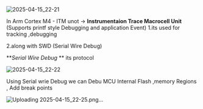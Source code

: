 ![2025-04-15_22-21](https://github.com/user-attachments/assets/5cadd26e-b886-4cff-a1e4-8c0120d7d250)

In Arm Cortex M4  - ITM unot -> **Instrumentaion Trace Macrocell Unit**    (Supports printf style Debugging and application Event)
1.its used for tracking ,debugging  

2.along with SWD (Serial Wire Debug)  



**_Serial Wire Debug_ ** its protocol  


![2025-04-15_22-22](https://github.com/user-attachments/assets/c3caea29-c7f6-4090-a02d-9fa007b1be5f)  

Using Serial wrie Debug we can Debu MCU Internal Flash ,memory Regions , Add break points  


![Uploading 2025-04-15_22-25.png…]()  







